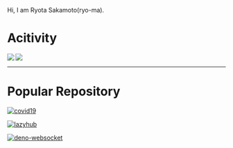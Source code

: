 Hi, I am Ryota Sakamoto(ryo-ma).


# Acitivity

<div>
  <img align=left src="https://github-readme-stats.vercel.app/api?username=ryo-ma&count_private=true&theme=monokai" />
  <img src="https://github-readme-stats.vercel.app/api/top-langs/?username=ryo-ma&theme=monokai" />
</div>

---
# Popular Repository

[![covid19](https://github-readme-stats.vercel.app/api/pin/?username=ryo-ma&repo=covid19-japan-web-api&theme=monokai)](https://github.com/ryo-ma/covid19-japan-web-api)

[![lazyhub](https://github-readme-stats.vercel.app/api/pin/?username=ryo-ma&repo=lazyhub&theme=monokai)](https://github.com/ryo-ma/lazyhub)

[![deno-websocket](https://github-readme-stats.vercel.app/api/pin/?username=ryo-ma&repo=deno-websocket&theme=monokai)](https://github.com/ryo-ma/deno-websokcet)
